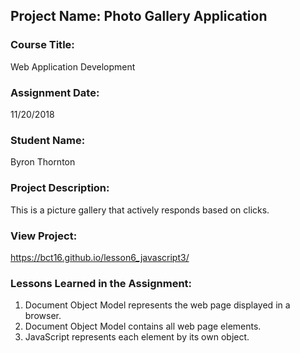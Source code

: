 ## Project Name:  Photo Gallery Application

### Course Title:
Web Application Development

### Assignment Date:  
11/20/2018

### Student Name:  
Byron Thornton

### Project Description:
This is a picture gallery that actively responds based on clicks.

### View Project:
https://bct16.github.io/lesson6_javascript3/

### Lessons Learned in the Assignment:
1. Document Object Model represents the web page displayed in a browser.
2. Document Object Model contains all web page elements.
3. JavaScript represents each element by its own object.

